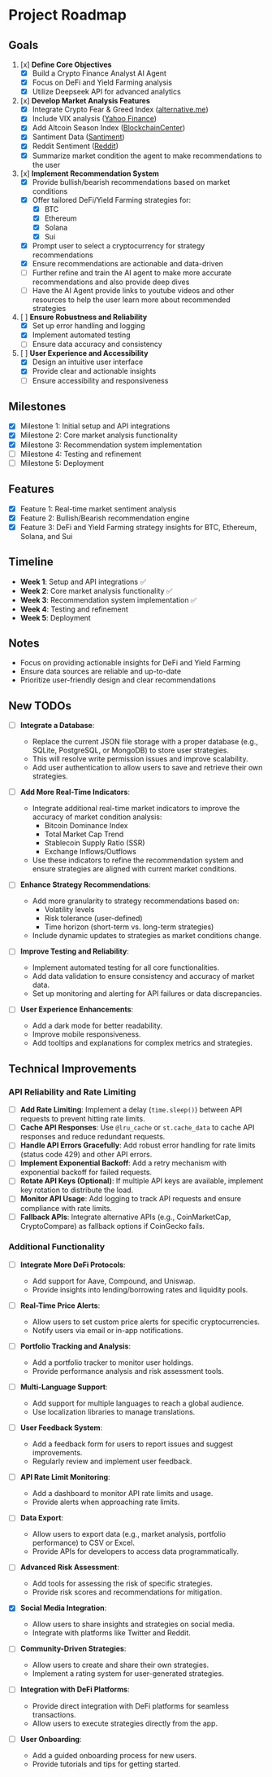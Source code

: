# Project Roadmap

## Goals
1. [x] **Define Core Objectives**
   - [x] Build a Crypto Finance Analyst AI Agent
   - [x] Focus on DeFi and Yield Farming analysis
   - [x] Utilize Deepseek API for advanced analytics

2. [x] **Develop Market Analysis Features**
   - [x] Integrate Crypto Fear & Greed Index ([alternative.me](https://alternative.me/crypto/fear-and-greed-index/))
   - [x] Include VIX analysis ([Yahoo Finance](https://finance.yahoo.com/quote/%5EVIX/))
   - [x] Add Altcoin Season Index ([BlockchainCenter](https://www.blockchaincenter.net/en/altcoin-season-index/))
   - [x] Santiment Data ([Santiment](https://santiment.net/))
   - [x] Reddit Sentiment ([Reddit](https://www.reddit.com/)) 
   - [x] Summarize market condition the agent to make recommendations to the user

3. [x] **Implement Recommendation System**
   - [x] Provide bullish/bearish recommendations based on market conditions
   - [x] Offer tailored DeFi/Yield Farming strategies for:
     - [x] BTC
     - [x] Ethereum
     - [x] Solana
     - [x] Sui
   - [x] Prompt user to select a cryptocurrency for strategy recommendations
   - [x] Ensure recommendations are actionable and data-driven
   - [ ] Further refine and train the AI agent to make more accurate recommendations and also provide deep dives
   - [ ] Have the AI Agent provide links to youtube videos and other resources to help the user learn more about recommended strategies

4. [ ] **Ensure Robustness and Reliability**
   - [x] Set up error handling and logging
   - [x] Implement automated testing
   - [ ] Ensure data accuracy and consistency

5. [ ] **User Experience and Accessibility**
   - [x] Design an intuitive user interface
   - [x] Provide clear and actionable insights
   - [ ] Ensure accessibility and responsiveness

## Milestones
- [x] Milestone 1: Initial setup and API integrations
- [x] Milestone 2: Core market analysis functionality
- [x] Milestone 3: Recommendation system implementation
- [ ] Milestone 4: Testing and refinement
- [ ] Milestone 5: Deployment

## Features
- [x] Feature 1: Real-time market sentiment analysis
- [x] Feature 2: Bullish/Bearish recommendation engine
- [x] Feature 3: DeFi and Yield Farming strategy insights for BTC, Ethereum, Solana, and Sui

## Timeline
- **Week 1**: Setup and API integrations ✅
- **Week 2**: Core market analysis functionality ✅
- **Week 3**: Recommendation system implementation ✅
- **Week 4**: Testing and refinement
- **Week 5**: Deployment

## Notes
- Focus on providing actionable insights for DeFi and Yield Farming
- Ensure data sources are reliable and up-to-date
- Prioritize user-friendly design and clear recommendations

## New TODOs
- [ ] **Integrate a Database**:
  - Replace the current JSON file storage with a proper database (e.g., SQLite, PostgreSQL, or MongoDB) to store user strategies.
  - This will resolve write permission issues and improve scalability.
  - Add user authentication to allow users to save and retrieve their own strategies.

- [ ] **Add More Real-Time Indicators**:
  - Integrate additional real-time market indicators to improve the accuracy of market condition analysis:
    - Bitcoin Dominance Index
    - Total Market Cap Trend
    - Stablecoin Supply Ratio (SSR)
    - Exchange Inflows/Outflows
  - Use these indicators to refine the recommendation system and ensure strategies are aligned with current market conditions.

- [ ] **Enhance Strategy Recommendations**:
  - Add more granularity to strategy recommendations based on:
    - Volatility levels
    - Risk tolerance (user-defined)
    - Time horizon (short-term vs. long-term strategies)
  - Include dynamic updates to strategies as market conditions change.

- [ ] **Improve Testing and Reliability**:
  - Implement automated testing for all core functionalities.
  - Add data validation to ensure consistency and accuracy of market data.
  - Set up monitoring and alerting for API failures or data discrepancies.

- [ ] **User Experience Enhancements**:
  - Add a dark mode for better readability.
  - Improve mobile responsiveness.
  - Add tooltips and explanations for complex metrics and strategies.

## Technical Improvements

### API Reliability and Rate Limiting
- [ ] **Add Rate Limiting**: Implement a delay (`time.sleep()`) between API requests to prevent hitting rate limits.
- [ ] **Cache API Responses**: Use `@lru_cache` or `st.cache_data` to cache API responses and reduce redundant requests.
- [ ] **Handle API Errors Gracefully**: Add robust error handling for rate limits (status code 429) and other API errors.
- [ ] **Implement Exponential Backoff**: Add a retry mechanism with exponential backoff for failed requests.
- [ ] **Rotate API Keys (Optional)**: If multiple API keys are available, implement key rotation to distribute the load.
- [ ] **Monitor API Usage**: Add logging to track API requests and ensure compliance with rate limits.
- [ ] **Fallback APIs**: Integrate alternative APIs (e.g., CoinMarketCap, CryptoCompare) as fallback options if CoinGecko fails.

### Additional Functionality
- [ ] **Integrate More DeFi Protocols**:
  - Add support for Aave, Compound, and Uniswap.
  - Provide insights into lending/borrowing rates and liquidity pools.

- [ ] **Real-Time Price Alerts**:
  - Allow users to set custom price alerts for specific cryptocurrencies.
  - Notify users via email or in-app notifications.

- [ ] **Portfolio Tracking and Analysis**:
  - Add a portfolio tracker to monitor user holdings.
  - Provide performance analysis and risk assessment tools.

- [ ] **Multi-Language Support**:
  - Add support for multiple languages to reach a global audience.
  - Use localization libraries to manage translations.

- [ ] **User Feedback System**:
  - Add a feedback form for users to report issues and suggest improvements.
  - Regularly review and implement user feedback.

- [ ] **API Rate Limit Monitoring**:
  - Add a dashboard to monitor API rate limits and usage.
  - Provide alerts when approaching rate limits.

- [ ] **Data Export**:
  - Allow users to export data (e.g., market analysis, portfolio performance) to CSV or Excel.
  - Provide APIs for developers to access data programmatically.

- [ ] **Advanced Risk Assessment**:
  - Add tools for assessing the risk of specific strategies.
  - Provide risk scores and recommendations for mitigation.

- [x] **Social Media Integration**:
  - Allow users to share insights and strategies on social media.
  - Integrate with platforms like Twitter and Reddit.

- [ ] **Community-Driven Strategies**:
  - Allow users to create and share their own strategies.
  - Implement a rating system for user-generated strategies.

- [ ] **Integration with DeFi Platforms**:
  - Provide direct integration with DeFi platforms for seamless transactions.
  - Allow users to execute strategies directly from the app.

- [ ] **User Onboarding**:
  - Add a guided onboarding process for new users.
  - Provide tutorials and tips for getting started.
